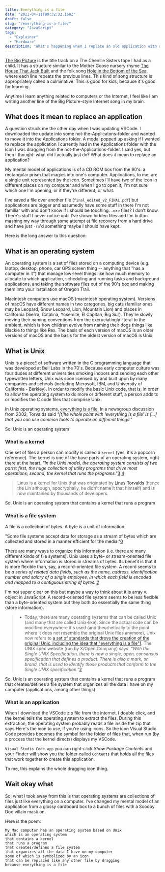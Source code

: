```yaml
---
title: Everything is a file
date: "2021-04-11T09:32:32.169Z"
draft: false
slug: "/everything-is-a-file/"
category: "JavaScript"
tags:
  - "Explainer"
  - "Hardware"
description: "What's happening when I replace an old application with a new one?"
---
```

[The Big Picture](https://www.youtube.com/watch?v=H6s4gAiaBxk) is the title track on a The Chenille Sisters tape I had as a child. It has a structure similar to the Mother Goose nursery rhyme [The House That Jack Built](https://www.poetrynook.com/poem/house-jack-built) and the folk song [Hole in the Bottom of the Sea](https://www.youtube.com/watch?v=Z6vAOxgSxes), where each line repeats the previous lines. This kind of song structure is appropriately called a culminative. This is good for kids, because it's good for learning.

Anytime I learn anything related to computers or the Internet, I feel like I am writing another line of the Big Picture-style Internet song in my brain.

## What does it mean to replace an application
A question struck me the other day when I was updating VSCode. I downloaded the update into some not-the-Applicatons-folder and wanted to move it into the Applications folder. A modal popped up asking if I wanted to replace the application I currently had in the Applications folder with the icon I was dragging from the not-the-Applications-folder. I said yes, but then I thought: what did I actually just do? What does it mean to replace an application?

My mental model of applications is of a CD ROM box from the 90's: a rectangular prism that magics into one's computer. Applications, to me, are a single unit represented by the icon. Sometimes I'll have two of the icon in different places on my computer and when I go to open it, I'm not sure which one I'm opening, or if they're different, or what.

I've saved a file over another file (`final_edited_v2_FINAL.pdf`) but applications are bigger and assumedly have some stuff in there I'm not familiar with and don't know if I should be touching. `.exe` files? I don't know. There's stuff I never notice until I've shown hidden files and I'm button mashing my way through some attempt at file recovery from a hard drive and have just `-rm`'d something maybe I should have kept.

Here is the long answer to this question:

## What is an operating system
An operating system is a set of files stored on a computing device (e.g. laptop, desktop, phone, car GPS screen thing -- anything that "has a computer in it") that manage low-level things like how much memory to allocate to which application, scheduling and running tasks and background applications, and taking the software files out of the 90's box and making them into your installation of Oregon Trail.

Macintosh computers use macOS (macintosh operating system). Versions of macOS have different names in two categories, big cats (familiar ones may be Leopard, Snow Leopard, Lion, Mountain Lion) and places in California (Sierra, Catalina, Yosemite, El Capitan, Big Sur). They're slowly moving their naming conventions from the excruciatingly literal to the ambient, which is how children evolve from naming their dogs things like Blackie to things like Rex. The basis of each version of macOS is an older versions of macOS and the basis for the oldest version of macOS is Unix. 

## What is Unix
Unix is a piece[*]() of software written in the C programming language that was developed at Bell Labs in the 70's. Because early computer culture was four dudes at different universities smoking indoors and sending each other typewritten letters, Unix was soon licensed by and built upon by many companies and schools (including Microsoft, IBM, and University of California - Berkley). In order to modify the basic Unix code, that is, in order to allow the operating system to do more or different stuff, a person adds to or modifies the C code files that comprise Unix. 

In Unix operating systems, [everything is a file.](https://yarchive.net/comp/linux/everything_is_file.html) In a newsgroup discussion from 2002, Torvalds said _"\[t\]he whole point with 'everything is a file' is \[...\] that you can use common tools to operate on different things."_ 

So, Unix is an operating system

### What is a kernel
One set of files a person can modify is called a `kernel` (yes, it's a popcorn reference). The kernel is one of the base parts of an operating system, right there at the heart. _"In the Unix model, the operating system consists of two parts: first, the huge collection of utility programs that drive most operations; second, the kernel that runs the programs."_[3](https://en.wikipedia.org/wiki/Kernel_(operating_system)#Unix) [4](https://web.archive.org/web/20161004051725/http://www.unix.org/what_is_unix/single_unix_specification.html)

> Linux is a kernel for Unix that was originated by [Linus Torvalds](https://en.wikipedia.org/wiki/Linus_Torvalds) (hence the Lin although, apocryphally, he didn't name it that himself) and is now maintained by thousands of developers.

So, Unix is an operating system
that contains a kernel 
that runs a program 

### What is a file system
A file is a collection of bytes. A byte is a unit of information. 

"Some file systems accept data for storage as a stream of bytes which are collected and stored in a manner efficient for the media."[0](https://en.wikipedia.org/wiki/File_system#Types_of_file_systems)

There are many ways to organize this information (i.e. there are many different kinds of file systems). Unix uses a byte- or stream-oriented file system where information is stored in streams of bytes. Its benefit is that it is more flexible than, say, a record-oriented file system. A record seems to be _a series of related data fields, such as the name, address, identification number and salary of a single employee, in which each field is encoded and mapped to a contiguous string of bytes.'[2](https://en.wikipedia.org/wiki/Distributed_Data_Management_Architecture#Record-oriented_files)_ 

I'm not super clear on this but maybe a way to think about it is array v. object in JavaScript. A record-oriented file system seems to be less flexible than a byte-oriented system but they both do essentially the same thing (store information).

> * Today, there are many operating systems that can be called Unix (and many that are called Unix-like). Since the actual code can be modified everywhere it's used (and theorhetically to the point where it does not resemble the original Unix files anymore), Unix now refers to [a set of standards that drove the creation of the original Unix, including the idea that "everything is a file"](https://en.wikipedia.org/wiki/Unix_architecture#Features)[1](https://unix.org/version4/overview.html). The UNIX spec website (run by X/Open Company) says: _"With the Single UNIX Specification, there is now a single, open, consensus specification that defines a product. There is also a mark, or brand, that is used to identify those products that conform to the Single UNIX specification."_[2](https://unix.org/what_is_unix/single_unix_specification.html#history)

So, Unix is an operating system
that contains a kernel 
that runs a program 
that creates/defines a file system 
that organizes all the data I have on my computer (applications, among other things)

### What is an application
 When I download the VSCode zip file from the internet, I double click, and the kernel tells the operating system to extract the files. During this extraction, the operating system probably reads a file inside the zip that says Here's the icon to use, if you're using icons. So the icon Visual Studio Code provides becomes the symbol for the folder of files that, when run (by a process that the kernel directs) displays my VSCode. 
 
 `Visual Studio Code.app` you can right-click _Show Package Contents_ and your Finder will show you the folder called `Contents` that holds all the files that work together to create this application. 

To me, this explains the whole dragging icon thing. 

## Wait okay what

So, what I took away from this is that operating systems are collections of files just like everything on a computer. I've changed my mental model of an application from a glossy cardboard box to a bunch of files with a Scooby Doo villain mask on.

Here is the poem:

```
My Mac computer has an operating system based on Unix
which is an operating system
that contains a kernel 
that runs a program 
that creates/defines a file system 
that organizes all the data I have on my computer 
some of which is symbolized by an icon
that can be replaced like any other file by dragging
because everything is a file
```
